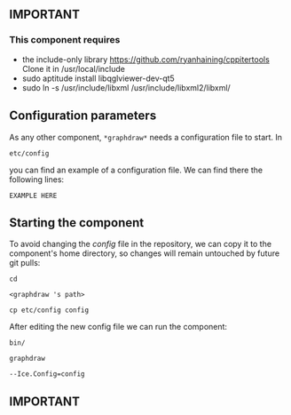 ## IMPORTANT

### This component requires 

* the include-only library https://github.com/ryanhaining/cppitertools
Clone it in /usr/local/include
* sudo aptitude install libqglviewer-dev-qt5
* sudo ln -s /usr/include/libxml /usr/include/libxml2/libxml/ 




## Configuration parameters
As any other component,
``` *graphdraw* ```
needs a configuration file to start. In

    etc/config

you can find an example of a configuration file. We can find there the following lines:

    EXAMPLE HERE


## Starting the component
To avoid changing the *config* file in the repository, we can copy it to the component's home directory, so changes will remain untouched by future git pulls:

    cd

``` <graphdraw 's path> ```

    cp etc/config config

After editing the new config file we can run the component:

    bin/

```graphdraw ```

    --Ice.Config=config


## IMPORTANT



